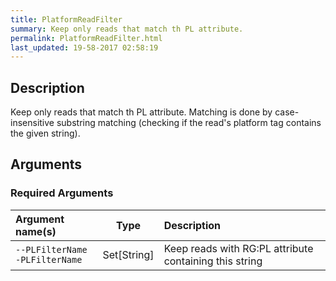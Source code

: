 ```yaml
---
title: PlatformReadFilter
summary: Keep only reads that match th PL attribute.
permalink: PlatformReadFilter.html
last_updated: 19-58-2017 02:58:19
---
```


## Description

Keep only reads that match th PL attribute.
 Matching is done by case-insensitive substring matching
 (checking if the read's platform tag contains the given string).

## Arguments

### Required Arguments

| Argument name(s) | Type | Description |
| :--------------- | :--: | :------ |
| `--PLFilterName`<br/>`-PLFilterName` | Set[String] | Keep reads with RG:PL attribute containing this string |


